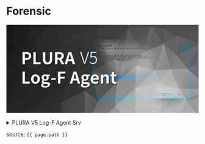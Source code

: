 # Forensic

![image](/assets/images/blog_Log-F.png)

<details>
<summary>PLURA V5 Log-F Agent Srv</summary>
<div markdown="1">
<!-- ![image](/assets/images/blog_Log-F.png) -->

## PLURA V5 Log-F Agent Srv

> **PLURA V5 Forensic***은 타 시스템의 로그를 업로드하여 데이터를 수집, 로그 분석을 할 수 있는 서비스입니다.*
>
>*에이전트에서 로그를 업로드하면 수천개의 이상행위를 탐지할 수 있는 정책을 제공하여 종래의 로그 분석 업무 방식 대비 95%이상의 업무 부하를 줄일 수 있습니다.*

**PLURA V5 Log-F Agent** 설치방법입니다. 순서대로 진행해 주세요.

**※ Windows 10** 또는 **.NET Framework 4.5** 이상 환경에서 설치가 가능합니다.

> *제조사가 지원을 종료한 제품에 대하여 PLURA V5에서도 지원을 종료합니다.*
>
> *PLURA V5에서 지원하지 않는 운영체제 버전을 사용한다면 문제가 발생할 수 있습니다.*
>
> *제조사가 지원 종료한 버전을 사용 중이라면 업그레이드에 대하여 보다 적극적인 검토가 필요합니다. 해킹과 장애 등 다양한 문제에 직면하고 심각한 문제로 발전할 수 있기 때문입니다.*

 <style>.embed-container { position: relative; padding-bottom: 56.25%; height: 0; overflow: hidden; max-width: 100%; } .embed-container iframe, .embed-container object, .embed-container embed { position: absolute; top: 0; left: 0; width: 100%; height: 100%; }</style><div class='embed-container'><iframe src='https://www.youtube.com/embed/SzMPzaImDwk' frameborder='0' allowfullscreen></iframe></div>

</div>
</details>

source: `{{ page.path }}`
